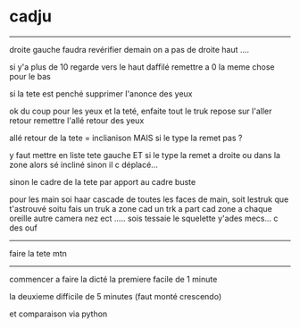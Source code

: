 # cadju

-------------------------------

droite gauche faudra revérifier demain on a pas de droite haut ....

si y'a plus de 10 regarde vers le haut daffilé remettre a 0 la meme chose pour le bas 

si la tete est penché supprimer l'anonce des yeux

ok du coup pour les yeux et la teté, enfaite tout le truk repose sur l'aller retour remettre l'allé retour des yeux

allé retour de la tete = inclianison MAIS si le type la remet pas ?

y faut mettre en liste tete gauche ET si le type la remet a droite ou dans la zone alors sé incliné sinon il c déplacé...

sinon le cadre de la tete par apport au cadre buste

pour les main soi haar cascade de toutes les faces de main, soit lestruk que t'astrouvé soitu fais un truk a zone cad un trk a part
cad zone a chaque oreille autre camera nez ect ..... sois tessaie le squelette y'ades mecs... c des ouf 



------------------------------

faire la tete mtn


-----------------------------

commencer a faire la dicté la premiere facile de 1 minute

la deuxieme difficile de 5 minutes (faut monté crescendo)

et comparaison via python
